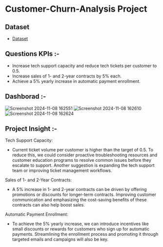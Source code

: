 # Customer-Churn-Analysis Project

## Dataset
- <a href= "https://github.com/Tejaschaudhari0/Tejaschaudhari0_Customer-Churn-Analysis/blob/main/02%20Churn-Dataset.xlsx">Dataset</a>

## Questions KPIs :-

- Increase tech support capacity and reduce tech tickets per customer to 0.5.
- Increase sales of 1- and 2-year contracts by 5% each.
- Achieve a 5% yearly increase in automatic payment enrollment.

## Dashborad :-
![Screenshot 2024-11-08 162551](https://github.com/user-attachments/assets/7c0ca0a1-be9e-4492-b064-fda25578d665)
![Screenshot 2024-11-08 162610](https://github.com/user-attachments/assets/fb0b8c45-2e11-4bb4-866e-8088e3944bf9)
![Screenshot 2024-11-08 162624](https://github.com/user-attachments/assets/042ee120-1b0e-4dde-a5ab-90482ae5d24e)

## Project Insight :-

Tech Support Capacity:

- Current ticket volume per customer is higher than the target of 0.5. To reduce this, we could consider proactive troubleshooting resources and customer education programs to resolve common issues before they escalate to support.
Another suggestion is expanding the tech support team or improving ticket management workflows.

Sales of 1- and 2-Year Contracts:

- A 5% increase in 1- and 2-year contracts can be driven by offering promotions or discounts for longer-term contracts.
Improving customer communication and emphasizing the cost-saving benefits of these contracts can also help boost sales.

Automatic Payment Enrollment:

- To achieve the 5% yearly increase, we can introduce incentives like small discounts or rewards for customers who sign up for automatic payments.
Streamlining the enrollment process and promoting it through targeted emails and campaigns will also be key.
